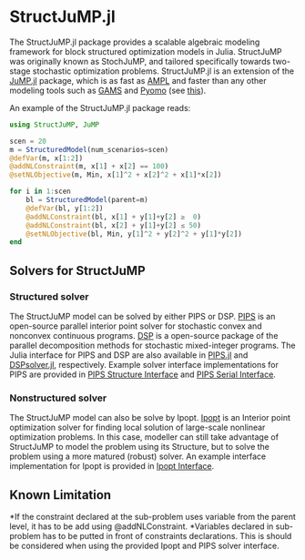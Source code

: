 # StructJuMP.jl
The StructJuMP.jl package provides a scalable algebraic modeling framework for block structured optimization models in Julia. StructJuMP was originally known as StochJuMP, and tailored specifically towards two-stage stochastic optimization problems. StructJuMP.jl is an extension of the [JuMP.jl](https://github.com/JuliaOpt/JuMP.jl) package, which is as fast as [AMPL](http://ampl.com) and faster than any other modeling tools such as [GAMS](http://www.gams.com) and [Pyomo](http://www.pyomo.org) (see [this](http://arxiv.org/pdf/1312.1431.pdf)).

An example of the StructJuMP.jl package reads:
```julia
using StructJuMP, JuMP

scen = 20
m = StructuredModel(num_scenarios=scen)
@defVar(m, x[1:2])
@addNLConstraint(m, x[1] + x[2] == 100)
@setNLObjective(m, Min, x[1]^2 + x[2]^2 + x[1]*x[2])

for i in 1:scen
    bl = StructuredModel(parent=m)
    @defVar(bl, y[1:2])
    @addNLConstraint(bl, x[1] + y[1]+y[2] ≥  0)
    @addNLConstraint(bl, x[2] + y[1]+y[2] ≤ 50)
    @setNLObjective(bl, Min, y[1]^2 + y[2]^2 + y[1]*y[2])
end
```

## Solvers for StructJuMP
### Structured solver
The StructJuMP model can be solved by either PIPS or DSP. [PIPS](https://github.com/Argonne-National-Laboratory/PIPS/) is an open-source parallel interior point solver for stochastic convex and nonconvex continuous programs. [DSP](https://github.com/kibaekkim/DSP) is a open-source package of the parallel decomposition methods for stochastic mixed-integer programs. The Julia interface for PIPS and DSP are also available in [PIPS.jl](https://github.com/kibaekkim/PIPS.jl) and [DSPsolver.jl](https://github.com/kibaekkim/DSPsolver.jl), respectively.
Example solver interface implementations for PIPS are provided in [PIPS Structure Interface](https://github.com/fqiang/StructJuMP.jl/blob/master/src/pips_structure_interface.jl) and [PIPS Serial Interface](https://github.com/fqiang/StructJuMP.jl/blob/master/src/serial_pipsnlp_interface.jl).

### Nonstructured solver
The StructJuMP model can also be solve by Ipopt. [Ipopt](https://projects.coin-or.org/Ipopt) is an Interior point optimization solver for finding local solution of large-scale nonlinear optimization problems. In this case, modeller can still take advantage of StructJuMP to model the problem using its Structure, but to solve the problem using a more matured (robust) solver. An example interface implementation for Ipopt is provided in [Ipopt Interface](https://github.com/fqiang/StructJuMP.jl/blob/master/src/ipopt_interface.jl).

## Known Limitation
*If the constraint declared at the sub-problem uses variable from the parent level, it has to be add using @addNLConstraint. 
*Variables declared in sub-problem has to be putted in front of constraints declarations. This is should be considered when using the provided Ipopt and PIPS solver interface.  
